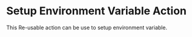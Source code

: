 # Setup Environment Variable Action

This Re-usable action can be use to setup environment variable.
